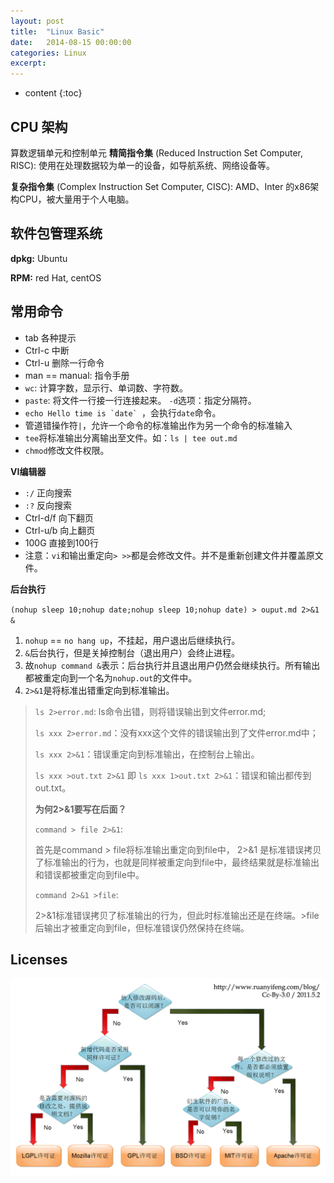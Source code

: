 ```yaml
---
layout: post
title:  "Linux Basic"
date:   2014-08-15 00:00:00
categories: Linux
excerpt: 
---
```


* content
{:toc}

## CPU 架构

算数逻辑单元和控制单元
**精简指令集** (Reduced Instruction Set Computer, RISC): 使用在处理数据较为单一的设备，如导航系统、网络设备等。

**复杂指令集** (Complex Instruction Set Computer, CISC): AMD、Inter 的x86架构CPU，被大量用于个人电脑。

## 软件包管理系统

**dpkg:** Ubuntu

**RPM:** red Hat, centOS

## 常用命令

- tab 各种提示
- Ctrl-c 中断
- Ctrl-u 删除一行命令
- man == manual: 指令手册
- `wc`: 计算字数，显示行、单词数、字符数。
- `paste`: 将文件一行接一行连接起来。 `-d`选项：指定分隔符。
- ``echo Hello time is `date` ``，会执行`date`命令。
- 管道错操作符`|`，允许一个命令的标准输出作为另一个命令的标准输入
- `tee`将标准输出分离输出至文件。如：`ls | tee out.md`
- `chmod`修改文件权限。


**VI编辑器**

- `:/` 正向搜索
- `:?` 反向搜索
- Ctrl-d/f 向下翻页
- Ctrl-u/b 向上翻页
- 100G 直接到100行
- 注意：`vi`和输出重定向`> >>`都是会修改文件。并不是重新创建文件并覆盖原文件。

**后台执行**

`(nohup sleep 10;nohup date;nohup sleep 10;nohup date) > ouput.md 2>&1 &`

1. `nohup` == `no hang up`，不挂起，用户退出后继续执行。
2. `&`后台执行，但是关掉控制台（退出用户）会终止进程。
3. 故`nohup command &`表示：后台执行并且退出用户仍然会继续执行。所有输出都被重定向到一个名为`nohup.out`的文件中。
4. `2>&1`是将标准出错重定向到标准输出。

> `ls 2>error.md`: ls命令出错，则将错误输出到文件error.md;
> 
> `ls xxx 2>error.md`：没有xxx这个文件的错误输出到了文件error.md中；
> 
> `ls xxx 2>&1`：错误重定向到标准输出，在控制台上输出。
> 
> `ls xxx >out.txt 2>&1` 即 `ls xxx 1>out.txt 2>&1`：错误和输出都传到out.txt。
> 
> **为何2>&1要写在后面？**
> 
> `command > file 2>&1`:
> 
> 首先是command > file将标准输出重定向到file中， 2>&1 是标准错误拷贝了标准输出的行为，也就是同样被重定向到file中，最终结果就是标准输出和错误都被重定向到file中。
> 
> `command 2>&1 >file`: 
> 
> 2>&1标准错误拷贝了标准输出的行为，但此时标准输出还是在终端。>file 后输出才被重定向到file，但标准错误仍然保持在终端。
>


## Licenses

![后台模式](/image/developer_basic/free_software_licenses.png)